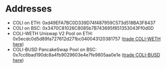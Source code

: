 # Addresses

* COLI on ETH: 0xd49EFA7BC0D339D74f487959C573d518BA3F8437
* COLI on BSC: 0x3470C81026C8085b7B743695f851353043Ff0d0D
* COLI-WETH Uniswap V2 Pool on ETH: 0x5ecdc0d5d89fa727612d271bc040043120381757 ([trade COLI-WETH here](https://app.uniswap.org/#/swap?inputCurrency=ETH&outputCurrency=0xd49efa7bc0d339d74f487959c573d518ba3f8437&use=V2))
* COLI-BUSD PancakeSwap Pool on BSC: 0x7cc6bad190dc8a4fb9029603e4e7fe9805aa0e1e ([trade COLI-BUSD here](https://pancakeswap.finance/swap?inputCurrency=0xe9e7CEA3DedcA5984780Bafc599bD69ADd087D56&outputCurrency=0x3470C81026C8085b7B743695f851353043Ff0d0D))
